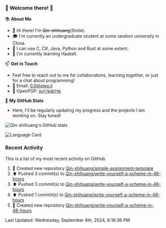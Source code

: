 ### 🌟 Welcome there! 🌟

📚 **About Me**
- 👋 Hi there! I'm ~~Qin-shihuang~~(Smile).
- 🎓 I'm currently an undergraduate student at some random university in China.
- 🚀 I can use C, C#, Java, Python and Rust at some extent.
- 🌱 I'm currently learning Haskell.

📫 **Get in Touch**
- Feel free to reach out to me for collaborations, learning together, or just for a chat about programming!
- 📩 Email: 0.0@owo.li
- 🔑 OpenPGP: [`0xF764D796`](https://keys.openpgp.org/vks/v1/by-fingerprint/99D5AF94A1585E16E14895EFBF6C0BF4F764D796)


📝 **My GitHub Stats**
- Here, I'll be regularly updating my progress and the projects I am working on. Stay tuned!

![Qin-shihuang's GitHub stats](https://github-readme-stats.vercel.app/api?username=Qin-shihuang&show_icons=true)

![Language Card](https://github-readme-stats.vercel.app/api/top-langs/?username=Qin-shihuang)
### Recent Activity

This is a list of my most recent activity on GitHub.

<!--RECENT_ACTIVITY:start-->
1. 📔 Created new repository [Qin-shihuang/simple-assignment-template](https://github.com/Qin-shihuang/simple-assignment-template)<br>
2. ⬆️ Pushed 3 commit(s) to [Qin-shihuang/write-yourself-a-scheme-in-48-hours](https://github.com/Qin-shihuang/write-yourself-a-scheme-in-48-hours)<br>
3. ⬆️ Pushed 3 commit(s) to [Qin-shihuang/write-yourself-a-scheme-in-48-hours](https://github.com/Qin-shihuang/write-yourself-a-scheme-in-48-hours)<br>
4. ⬆️ Pushed 1 commit(s) to [Qin-shihuang/write-yourself-a-scheme-in-48-hours](https://github.com/Qin-shihuang/write-yourself-a-scheme-in-48-hours)<br>
5. 📔 Created new repository [Qin-shihuang/write-yourself-a-scheme-in-48-hours](https://github.com/Qin-shihuang/write-yourself-a-scheme-in-48-hours)<br>
<!--RECENT_ACTIVITY:end-->

<!--RECENT_ACTIVITY:last_update-->
Last Updated: Wednesday, September 4th, 2024, 6:16:36 PM
<!--RECENT_ACTIVITY:last_update_end-->
